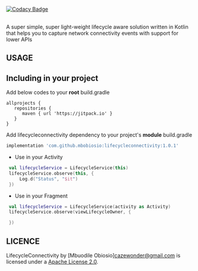[![Codacy Badge](https://app.codacy.com/project/badge/Grade/55d6efdea3d34a0ea16b44b0c1e27174)](https://www.codacy.com/gh/mbobiosio/LifecycleConnectivity/dashboard?utm_source=github.com&amp;utm_medium=referral&amp;utm_content=mbobiosio/LifecycleConnectivity&amp;utm_campaign=Badge_Grade)

<br>
A super simple, super light-weight lifecycle aware solution written in Kotlin that helps you to capture network connectivity events with support for lower APIs

USAGE
-----

## Including in your project
Add below codes to your <b>root</b> build.gradle
```
allprojects {
   repositories {
      maven { url 'https://jitpack.io' }
   }
}
```

Add lifecycleconnectivity dependency to your project's <b>module</b> build.gradle

```groovy
implementation 'com.github.mbobiosio:lifecycleconnectivity:1.0.1'
```

-   Use in your Activity

```kotlin
 val lifecycleService = LifecycleService(this)
 lifecycleService.observe(this, {
     Log.d("Status", "$it")
 })
```

-   Use in your Fragment

```kotlin
 val lifecycleService = LifecycleService(activity as Activity)
 lifecycleService.observe(viewLifecycleOwner, {

 })
```

LICENCE
-----

LifecycleConnectivity by [Mbuodile Obiosio]<cazewonder@gmail.com> is licensed under a [Apache License 2.0](http://www.apache.org/licenses/LICENSE-2.0).